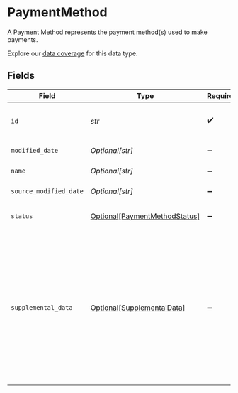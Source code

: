 # PaymentMethod

A Payment Method represents the payment method(s) used to make payments.

Explore our [data coverage](https://knowledge.codat.io/supported-features/commerce?view=tab-by-data-type&dataType=commerce-paymentMethods) for this data type.


## Fields

| Field                                                                                                                                                                                                                                                                            | Type                                                                                                                                                                                                                                                                             | Required                                                                                                                                                                                                                                                                         | Description                                                                                                                                                                                                                                                                      | Example                                                                                                                                                                                                                                                                          |
| -------------------------------------------------------------------------------------------------------------------------------------------------------------------------------------------------------------------------------------------------------------------------------- | -------------------------------------------------------------------------------------------------------------------------------------------------------------------------------------------------------------------------------------------------------------------------------- | -------------------------------------------------------------------------------------------------------------------------------------------------------------------------------------------------------------------------------------------------------------------------------- | -------------------------------------------------------------------------------------------------------------------------------------------------------------------------------------------------------------------------------------------------------------------------------- | -------------------------------------------------------------------------------------------------------------------------------------------------------------------------------------------------------------------------------------------------------------------------------- |
| `id`                                                                                                                                                                                                                                                                             | *str*                                                                                                                                                                                                                                                                            | :heavy_check_mark:                                                                                                                                                                                                                                                               | A unique, persistent identifier for this record                                                                                                                                                                                                                                  | 13d946f0-c5d5-42bc-b092-97ece17923ab                                                                                                                                                                                                                                             |
| `modified_date`                                                                                                                                                                                                                                                                  | *Optional[str]*                                                                                                                                                                                                                                                                  | :heavy_minus_sign:                                                                                                                                                                                                                                                               | N/A                                                                                                                                                                                                                                                                              | 2022-10-23T00:00:00.000Z                                                                                                                                                                                                                                                         |
| `name`                                                                                                                                                                                                                                                                           | *Optional[str]*                                                                                                                                                                                                                                                                  | :heavy_minus_sign:                                                                                                                                                                                                                                                               | The name of the PaymentMethod                                                                                                                                                                                                                                                    | Alipay                                                                                                                                                                                                                                                                           |
| `source_modified_date`                                                                                                                                                                                                                                                           | *Optional[str]*                                                                                                                                                                                                                                                                  | :heavy_minus_sign:                                                                                                                                                                                                                                                               | N/A                                                                                                                                                                                                                                                                              | 2022-10-23T00:00:00.000Z                                                                                                                                                                                                                                                         |
| `status`                                                                                                                                                                                                                                                                         | [Optional[PaymentMethodStatus]](../../models/shared/paymentmethodstatus.md)                                                                                                                                                                                                      | :heavy_minus_sign:                                                                                                                                                                                                                                                               | Status of the Payment Method                                                                                                                                                                                                                                                     | Active                                                                                                                                                                                                                                                                           |
| `supplemental_data`                                                                                                                                                                                                                                                              | [Optional[SupplementalData]](../../models/shared/supplementaldata.md)                                                                                                                                                                                                            | :heavy_minus_sign:                                                                                                                                                                                                                                                               | Supplemental data is additional data you can include in our standard data types. <br/><br/>It is referenced as a configured dynamic key value pair that is unique to the accounting platform. [Learn more](https://docs.codat.io/using-the-api/additional-data) about supplemental data. |                                                                                                                                                                                                                                                                                  |